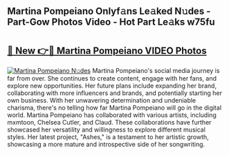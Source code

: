 ## Martina Pompeiano Onlyf𝚊ns Le𝚊ked N𝚞des - Part-Gow Photos Video - Hot Part Le𝚊ks w75fu

# <h2><a href="http://ab67761.deff.icu/?id=Martina+Pompeiano">🔗 New 👉🔴 Martina Pompeiano VIDEO Photos</a></h2>

[![Martina Pompeiano N𝚞des](https://i.imgur.com/rIISA9y.gif)](http://ab67761.deff.icu/?id=Martina+Pompeiano)
Martina Pompeiano's social media journey is far from over. She continues to create content, engage with her fans, and explore new opportunities. Her future plans include expanding her brand, collaborating with more influencers and brands, and potentially starting her own business. With her unwavering determination and undeniable charisma, there's no telling how far Martina Pompeiano will go in the digital world. Martina Pompeiano has collaborated with various artists, including mxmtoon, Chelsea Cutler, and Claud. These collaborations have further showcased her versatility and willingness to explore different musical styles. Her latest project, "Ashes," is a testament to her artistic growth, showcasing a more mature and introspective side of her songwriting.

